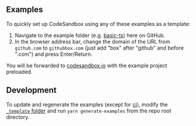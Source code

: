 ## Examples

To quickly set up CodeSandbox using any of these examples as a template:

1. Navigate to the example folder (e.g. [basic-ts](./basic-ts/)) here on GitHub.
2. In the browser address bar, change the domain of the URL from `github.com` to `githubbox.com` (just add "box" after "github" and before ".com") and press Enter/Return.

You will be forwarded to [codesandbox.io](https://codesandbox.io) with the example project preloaded.

## Development

To update and regenerate the examples (except for [ci](./ci/)), modify the [`_template` folder](./_template/) and run `yarn generate-examples` from the repo root directory.
